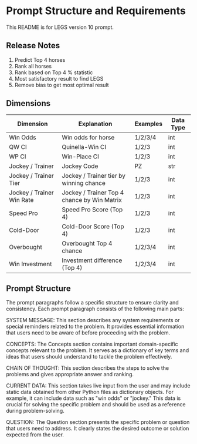 # Prompt Structure and Requirements
This README is for LEGS version 10 prompt.

## Release Notes
1. Predict Top 4 horses
2. Rank all horses
3. Rank based on Top 4 % statistic
4. Most satisfactory result to find LEGS
5. Remove bias to get most optimal result

## Dimensions
| Dimension                   | Explanation                                   | Examples    | Data Type |
| ---------                   | -----------                                   | --------    | --------- |
| Win Odds                    | Win odds for horse                            | 1/2/3/4     | int       |
| QW CI                       | Quinella-Win CI                               | 1/2/3       | int       |
| WP CI                       | Win-Place CI                                  | 1/2/3       | int       |
| Jockey / Trainer            | Jockey Code                                   | PZ          | str       |
| Jockey / Trainer Tier       | Jockey / Trainer tier by winning chance       | 1/2/3       | int       |
| Jockey / Trainer Win Rate   | Jockey / Trainer Top 4 chance by Win Matrix   | 1/2/3       | int       |
| Speed Pro                   | Speed Pro Score (Top 4)                       | 1/2/3       | int       |
| Cold-Door                   | Cold-Door Score (Top 4)                       | 1/2/3       | int       |
| Overbought                  | Overbought Top 4 chance                       | 1/2/3/4     | int       |
| Win Investment              | Investment difference (Top 4)                 | 1/2/3/4     | int       |


## Prompt Structure
The prompt paragraphs follow a specific structure to ensure clarity and consistency. Each prompt paragraph consists of the following main parts:

SYSTEM MESSAGE: This section describes any system requirements or special reminders related to the problem. It provides essential information that users need to be aware of before proceeding with the problem.

CONCEPTS: The Concepts section contains important domain-specific concepts relevant to the problem. It serves as a dictionary of key terms and ideas that users should understand to tackle the problem effectively.

CHAIN OF THOUGHT: This section describes the steps to solve the problems and gives appropriate answer and ranking.

CURRENT DATA: This section takes live input from the user and may include static data obtained from other Python files as dictionary objects. For example, it can include data such as "win odds" or "jockey." This data is crucial for solving the specific problem and should be used as a reference during problem-solving.

QUESTION: The Question section presents the specific problem or question that users need to address. It clearly states the desired outcome or solution expected from the user.